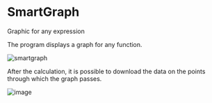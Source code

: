 # SmartGraph
Graphic for any expression

The program displays a graph for any function.

![smartgraph](https://user-images.githubusercontent.com/34587275/110260184-755b8780-7fab-11eb-8cff-077bb4a412a3.gif)

After the calculation, it is possible to download the data on the points through which the graph passes.

![image](https://user-images.githubusercontent.com/34587275/110260096-23b2fd00-7fab-11eb-8461-d928d3a3a1a5.png)
